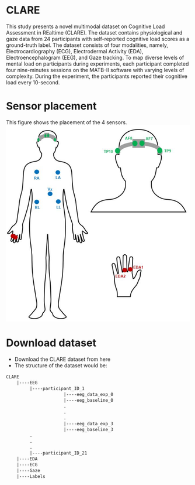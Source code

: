 # CLARE

This study presents a novel multimodal dataset on Cognitive Load Assessment in REaltime (CLARE). The dataset contains physiological and gaze data from 24 participants with self-reported cognitive load scores as a ground-truth label. The dataset consists of four modalities, namely, Electrocardiography (ECG), Electrodermal Activity (EDA), Electroencephalogram (EEG), and Gaze tracking. To map diverse levels of mental load on participants during experiments, each participant completed four nine-minutes sessions on the MATB-II software with varying levels of complexity. During the experiment, the participants reported their cognitive load every 10-second.

# Sensor placement
This figure shows the placement of the 4 sensors.
![Alt text](/Figures/sensor_placement_clare.jpg?raw=true "Optional Title")

# Download dataset

* Download the CLARE dataset from here
* The structure of the dataset would be:

```    
CLARE
    |----EEG 
         |----participant_ID_1
                      |----eeg_data_exp_0
                      |----eeg_baseline_0
                      .
                      .
                      .
                      |----eeg_data_exp_3
                      |----eeg_baseline_3
         .
         .
         .
         |----participant_ID_21
    |----EDA
    |----ECG
    |----Gaze
    |----Labels
```
